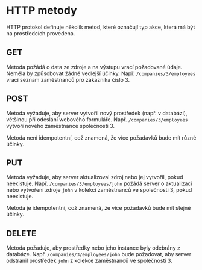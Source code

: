 # HTTP metody

HTTP protokol definuje několik metod, které označují typ akce, která má být na prostředcích provedena.

## GET

Metoda požádá o data ze zdroje a na výstupu vrací požadované údaje. Neměla by způsobovat žádné vedlejší účinky.
Např. `/companies/3/employees` vrací seznam zaměstnanců pro zákazníka číslo 3.

## POST

Metoda vyžaduje, aby server vytvořil nový prostředek (např. v databázi), většinou při odeslání webového formuláře.
Např. `/companies/3/employees` vytvoří nového zaměstnance společnosti 3.

Metoda není idempotentní, což znamená, že více požadavků bude mít různé účinky.

## PUT

Metoda vyžaduje, aby server aktualizoval zdroj nebo jej vytvořil, pokud neexistuje.
Např. `/companies/3/employees/john` požádá server o aktualizaci nebo vytvoření zdroje `john` v kolekci zaměstnanců ve společnosti 3, pokud neexistuje.

Metoda je idempotentní, což znamená, že více požadavků bude mít stejné účinky.

## DELETE

Metoda požaduje, aby prostředky nebo jeho instance byly odebrány z databáze.
Např. `/companies/3/employees/john` bude požadovat, aby server odstranil prostředek `john` z kolekce zaměstnanců ve společnosti 3.


